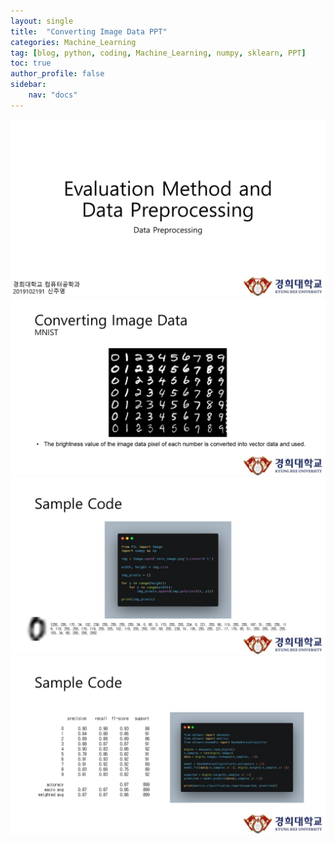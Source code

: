 ```yaml
---
layout: single
title:  "Converting Image Data PPT"
categories: Machine_Learning
tag: [blog, python, coding, Machine_Learning, numpy, sklearn, PPT]
toc: true
author_profile: false
sidebar:
    nav: "docs"
---
```


![img](/images/2022-09-03-Converting_Image_Data_PPT/슬라이드1.JPG)
![img](/images/2022-09-03-Converting_Image_Data_PPT/슬라이드2.JPG)
![img](/images/2022-09-03-Converting_Image_Data_PPT/슬라이드3.JPG)
![img](/images/2022-09-03-Converting_Image_Data_PPT/슬라이드4.JPG)